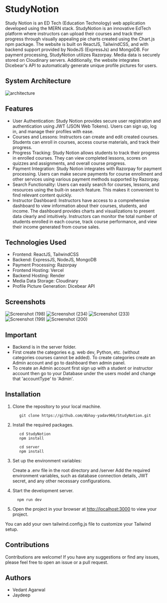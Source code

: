 # StudyNotion

Study Notion is an ED Tech (Education Technology) web application developed using the MERN stack. StudyNotion is an innovative EdTech platform where instructors can upload their courses and track their progress through visually appealing pie charts created using the Chart.js npm package. The website is built on ReactJS, TailwindCSS, and with backend support provided by NodeJS (ExpressJs) and MongoDB. For payment processing, StudyNotion utilizes Razorpay. Media data is securely stored on Cloudinary servers. Additionally, the website integrates Dicebear's API to automatically generate unique profile pictures for users.

## System Architecture

![architecture](https://github.com/Abhay-yadav966/StudyNotion/assets/115336330/4d0f609e-feac-4265-aa82-52a6a1cf5aad)

## Features

- User Authentication: Study Notion provides secure user registration and authentication using JWT (JSON Web Tokens). Users can sign up, log in, and manage their profiles with ease.
- Courses and Lessons: Instructors can create and edit created courses. Students can enroll in courses, access course materials, and track their progress.
- Progress Tracking: Study Notion allows students to track their progress in enrolled courses. They can view completed lessons, scores on quizzes and assignments, and overall course progress.
- Payment Integration: Study Notion integrates with Razorpay for payment processing. Users can make secure payments for course enrollment and other services using various payment methods supported by Razorpay.
- Search Functionality: Users can easily search for courses, lessons, and resources using the built-in search feature. This makes it convenient to find relevant content quickly.
- Instructor Dashboard: Instructors have access to a comprehensive dashboard to view information about their courses, students, and income. The dashboard provides charts and visualizations to present data clearly and intuitively. Instructors can monitor the total number of students enrolled in each course, track course performance, and view their income generated from course sales.

## Technologies Used

- Frontend: ReactJS, TailwindCSS
- Backend: ExpressJS, NodeJS, MongoDB
- Payment Processing: Razorpay
- Frontend Hosting: Vercel
- Backend Hosting: Render
- Media Data Storage: Cloudinary
- Profile Picture Generation: Dicebear API

## Screenshots

![Screenshot (198)](https://github.com/Abhay-yadav966/StudyNotion/assets/115336330/9412db4c-0d21-405b-967c-3e39c5c5c534)
![Screenshot (234)](https://github.com/Abhay-yadav966/Travel-agency-website/assets/115336330/986f473b-3db2-421a-b4c1-a062c5eb7a86)
![Screenshot (233)](https://github.com/Abhay-yadav966/StudyNotion/assets/115336330/bb32c363-6dd2-4ca2-af4e-4bad4c864303)
![Screenshot (199)](https://github.com/Abhay-yadav966/StudyNotion/assets/115336330/6106d60f-c0c1-43cc-8da5-f88e28d9bd4d)
![Screenshot (200)](https://github.com/Abhay-yadav966/StudyNotion/assets/115336330/b4e0d291-ff35-4332-98c5-6d2f174fe58d)

## Important

- Backend is in the server folder.
- First create the categories e.g. web dev, Python, etc. (without categories courses cannot be added). To create categories create an Admin account and go to dashboard then admin panel.
- To create an Admin account first sign up with a student or instructor account then go to your Database under the users model and change that 'accountType' to 'Admin'.

## Installation

1. Clone the repository to your local machine.
   ```
      git clone https://github.com/Abhay-yadav966/StudyNotion.git
   ```
2. Install the required packages.

   ```
      cd StudyNotion
      npm install

      cd server
      npm install
   ```

3. Set up the environment variables:

   Create a .env file in the root directory and /server Add the required environment variables, such as database connection details, JWT secret, and any other necessary configurations.

4. Start the development server.
   ```
     npm run dev
   ```
5. Open the project in your browser at [http://localhost:3000](http://localhost:3000) to view your project.

You can add your own tailwind.config.js file to customize your Tailwind setup.

## Contributions

Contributions are welcome! If you have any suggestions or find any issues, please feel free to open an issue or a pull request.

## Authors

- Vedant Agarwal
- Jaydeep
